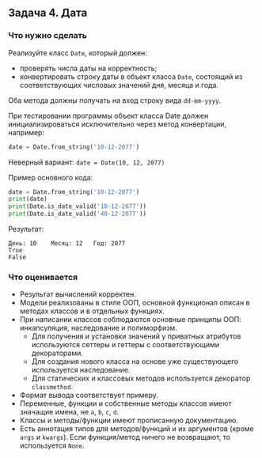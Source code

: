 ## Задача 4. Дата
### Что нужно сделать
Реализуйте класс `Date`, который должен:

- проверять числа даты на корректность;
- конвертировать строку даты в объект класса `Date`, состоящий из соответствующих числовых значений дня, месяца и года.

Оба метода должны получать на вход строку вида `dd-mm-yyyy`.

При тестировании программы объект класса Date должен инициализироваться исключительно через метод конвертации, например:

```python
date = Date.from_string('10-12-2077')
```

Неверный вариант: `date = Date(10, 12, 2077)`

Пример основного кода:
```python
date = Date.from_string('10-12-2077')
print(date)
print(Date.is_date_valid('10-12-2077'))
print(Date.is_date_valid('40-12-2077'))
```

Результат:
```
День: 10	Месяц: 12	Год: 2077
True
False
```
### Что оценивается
- Результат вычислений корректен.
- Модели реализованы в стиле ООП, основной функционал описан в методах классов и в отдельных функциях.
- При написании классов соблюдаются основные принципы ООП: инкапсуляция, наследование и полиморфизм.
  - Для получения и установки значений у приватных атрибутов используются сеттеры и геттеры с соответствующими декораторами.
  - Для создания нового класса на основе уже существующего используется наследование.
  - Для статических и классовых методов используется декоратор `classmethod`.
- Формат вывода соответствует примеру.
- Переменные, функции и собственные методы классов имеют значащие имена, не `a`, `b`, `c`, `d`.
- Классы и методы/функции имеют прописанную документацию.
- Есть аннотация типов для методов/функций и их аргументов (кроме `args` и `kwargs`). Если функция/метод ничего не возвращают, то используется `None`.

